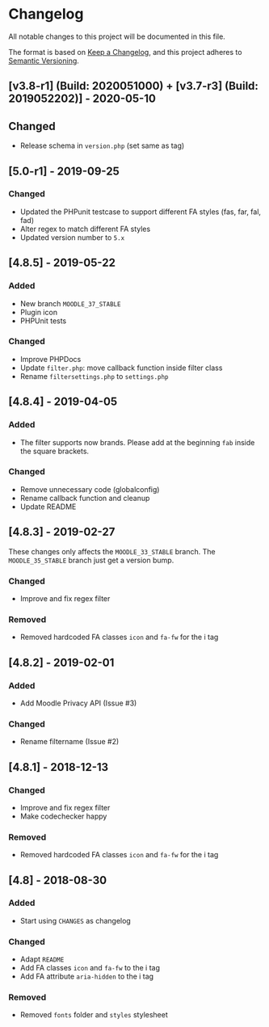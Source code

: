 # Changelog
All notable changes to this project will be documented in this file.

The format is based on [Keep a Changelog](https://keepachangelog.com/en/1.0.0/),
and this project adheres to [Semantic Versioning](https://semver.org/spec/v2.0.0.html).

## [v3.8-r1] (Build: 2020051000) + [v3.7-r3] (Build: 2019052202)] - 2020-05-10
## Changed
- Release schema in `version.php` (set same as tag)

## [5.0-r1] - 2019-09-25
### Changed
- Updated the PHPunit testcase to support different FA styles (fas, far, fal, fad)
- Alter regex to match different FA styles
- Updated version number to `5.x` 

## [4.8.5] - 2019-05-22
### Added
- New branch `MOODLE_37_STABLE`
- Plugin icon
- PHPUnit tests

### Changed
- Improve PHPDocs
- Update `filter.php`: move callback function inside filter class
- Rename `filtersettings.php` to `settings.php`

## [4.8.4] - 2019-04-05
### Added
- The filter supports now brands. Please add at the beginning `fab` inside the square brackets.

### Changed
- Remove unnecessary code (globalconfig)
- Rename callback function and cleanup
- Update README

## [4.8.3] - 2019-02-27
These changes only affects the `MOODLE_33_STABLE` branch. The `MOODLE_35_STABLE` branch just get a version bump.

### Changed
- Improve and fix regex filter

### Removed
- Removed hardcoded FA classes `icon` and `fa-fw` for the i tag

## [4.8.2] - 2019-02-01
### Added 
- Add Moodle Privacy API (Issue #3)

### Changed
- Rename filtername (Issue #2) 

## [4.8.1] - 2018-12-13
### Changed
- Improve and fix regex filter
- Make codechecker happy

### Removed
- Removed hardcoded FA classes `icon` and `fa-fw` for the i tag

## [4.8] - 2018-08-30
### Added
- Start using `CHANGES` as changelog

### Changed
- Adapt `README`
- Add FA classes `icon` and `fa-fw` to the i tag
- Add FA attribute `aria-hidden` to the i tag

### Removed
- Removed `fonts` folder and `styles` stylesheet
